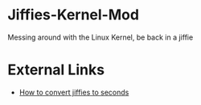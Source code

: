 # Jiffies-Kernel-Mod

Messing around with the Linux Kernel, be back in a jiffie

# External Links

- [How to convert jiffies to seconds](https://cyberglory.wordpress.com/2011/08/21/jiffies-in-linux-kernel/)
